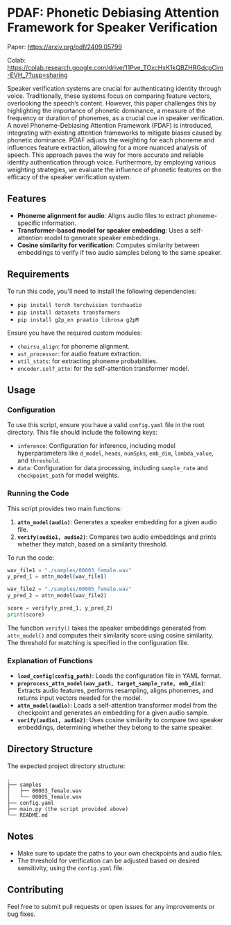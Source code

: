 # PDAF: Phonetic Debiasing Attention Framework for Speaker Verification
Paper: https://arxiv.org/pdf/2409.05799

Colab: https://colab.research.google.com/drive/11Pve_TOxcHxK1kQBZHRGdcpCim-EVH_7?usp=sharing

Speaker verification systems are crucial for authenticating identity
through voice. Traditionally, these systems focus on comparing feature vectors, overlooking the speech’s content. However, this paper challenges this by highlighting the importance of phonetic dominance, a measure of the frequency or duration of phonemes, as a
crucial cue in speaker verification. A novel Phoneme-Debiasing Attention Framework (PDAF) is introduced, integrating with existing
attention frameworks to mitigate biases caused by phonetic dominance. PDAF adjusts the weighting for each phoneme and influences
feature extraction, allowing for a more nuanced analysis of speech.
This approach paves the way for more accurate and reliable identity
authentication through voice. Furthermore, by employing various
weighting strategies, we evaluate the influence of phonetic features
on the efficacy of the speaker verification system.

## Features
- **Phoneme alignment for audio**: Aligns audio files to extract phoneme-specific information.
- **Transformer-based model for speaker embedding**: Uses a self-attention model to generate speaker embeddings.
- **Cosine similarity for verification**: Computes similarity between embeddings to verify if two audio samples belong to the same speaker.

## Requirements
To run this code, you'll need to install the following dependencies:
- `pip install torch torchvision torchaudio`
- `pip install datasets transformers`
- `pip install g2p_en praatio librosa g2pM`

Ensure you have the required custom modules:
- `chairsu_align`: for phoneme alignment.
- `ast_processor`: for audio feature extraction.
- `util_stats`: for extracting phoneme probabilities.
- `encoder.self_attn`: for the self-attention transformer model.

## Usage
### Configuration
To use this script, ensure you have a valid `config.yaml` file in the root directory. This file should include the following keys:

- `inference`: Configuration for inference, including model hyperparameters like `d_model`, `heads`, `numSpks`, `emb_dim`, `lambda_value`, and `threshold`.
- `data`: Configuration for data processing, including `sample_rate` and `checkpoint_path` for model weights.

### Running the Code
This script provides two main functions:

1. **`attn_model(audio)`**: Generates a speaker embedding for a given audio file.
2. **`verify(audio1, audio2)`**: Compares two audio embeddings and prints whether they match, based on a similarity threshold.

To run the code:

```python
wav_file1 = "./samples/00003_female.wav"
y_pred_1 = attn_model(wav_file1)

wav_file2 = "./samples/00005_female.wav"
y_pred_2 = attn_model(wav_file2)

score = verify(y_pred_1, y_pred_2)
print(score)
```

The function `verify()` takes the speaker embeddings generated from `attn_model()` and computes their similarity score using cosine similarity. The threshold for matching is specified in the configuration file.

### Explanation of Functions
- **`load_config(config_path)`**: Loads the configuration file in YAML format.
- **`preprocess_attn_model(wav_path, target_sample_rate, emb_dim)`**: Extracts audio features, performs resampling, aligns phonemes, and returns input vectors needed for the model.
- **`attn_model(audio)`**: Loads a self-attention transformer model from the checkpoint and generates an embedding for a given audio sample.
- **`verify(audio1, audio2)`**: Uses cosine similarity to compare two speaker embeddings, determining whether they belong to the same speaker.

## Directory Structure
The expected project directory structure:

```
.
├── samples
│   ├── 00003_female.wav
│   └── 00005_female.wav
├── config.yaml
├── main.py (the script provided above)
└── README.md
```

## Notes
- Make sure to update the paths to your own checkpoints and audio files.
- The threshold for verification can be adjusted based on desired sensitivity, using the `config.yaml` file.

## Contributing
Feel free to submit pull requests or open issues for any improvements or bug fixes.
